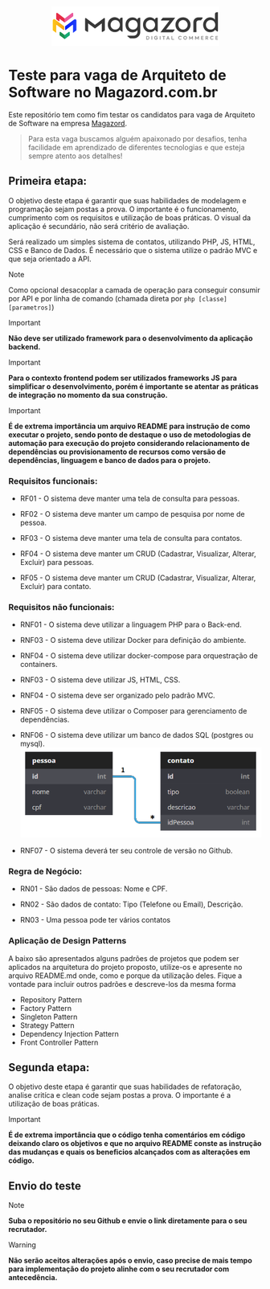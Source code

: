 <div align='center'>
 
![Magazord](image/logo-magazord.png)
 
 </div>

# Teste para vaga de Arquiteto de Software no Magazord.com.br

Este repositório tem como fim testar os candidatos para vaga de Arquiteto de Software na empresa [Magazord](https://magazord.com.br).

> Para esta vaga buscamos alguém apaixonado por desafios, tenha facilidade em aprendizado de diferentes tecnologias e que esteja sempre atento aos detalhes!

## Primeira etapa:

O objetivo deste etapa é garantir que suas habilidades de modelagem e programação sejam postas a prova. O importante é o funcionamento, cumprimento com os requisitos e utilização de boas práticas. O visual da aplicação é secundário, não será critério de avaliação.

Será realizado um simples sistema de contatos, utilizando PHP, JS, HTML, CSS e Banco de Dados. É necessário que o sistema utilize o padrão MVC e que seja orientado a API.

> [!NOTE]
> Como opcional desacoplar a camada de operação para conseguir consumir por API e por linha de comando (chamada direta por ```php [classe] [parametros]```)

> [!IMPORTANT]
> **Não deve ser utilizado framework para o desenvolvimento da aplicação backend.**

> [!IMPORTANT]
> **Para o contexto frontend podem ser utilizados frameworks JS para simplificar o desenvolvimento, porém é importante se atentar as práticas de integração no momento da sua construção.**

> [!IMPORTANT]
> **É de extrema importância um arquivo README para instrução de como executar o projeto, sendo ponto de destaque o uso de metodologias de automação para execução do projeto considerando relacionamento de dependências ou provisionamento de recursos como versão de dependências, linguagem e banco de dados para o projeto.**

### Requisitos funcionais:

- RF01 - O sistema deve manter uma tela de consulta para pessoas.

- RF02 - O sistema deve manter um campo de pesquisa por nome de pessoa.

- RF03 - O sistema deve manter uma tela de consulta para contatos.

- RF04 - O sistema deve manter um CRUD (Cadastrar, Visualizar, Alterar, Excluir) para pessoas.

- RF05 - O sistema deve manter um CRUD (Cadastrar, Visualizar, Alterar, Excluir) para contato.

### Requisitos não funcionais:

- RNF01 - O sistema deve utilizar a linguagem PHP para o Back-end.

- RNF03 - O sistema deve utilizar Docker para definição do ambiente.

- RNF04 - O sistema deve utilizar docker-compose para orquestração de containers.

- RNF03 - O sistema deve utilizar JS, HTML, CSS.

- RNF04 - O sistema deve ser organizado pelo padrão MVC.

- RNF05 - O sistema deve utilizar o Composer para gerenciamento de dependências.

- RNF06 - O sistema deve utilizar um banco de dados SQL (postgres ou mysql).
![Modelagem](image/diagrama.png)

- RNF07 - O sistema deverá ter seu controle de versão no Github.

### Regra de Negócio:

- RN01 - São dados de pessoas: Nome e CPF.

- RN02 - São dados de contato: Tipo (Telefone ou Email), Descrição.

- RN03 - Uma pessoa pode ter vários contatos

### Aplicação de Design Patterns

A baixo são apresentados alguns padrões de projetos que podem ser aplicados na arquitetura do projeto proposto, utilize-os e apresente no arquivo README.md onde, como e porque da utilização deles. Fique a vontade para incluir outros padrões e descreve-los da mesma forma

- Repository Pattern
- Factory Pattern
- Singleton Pattern
- Strategy Pattern
- Dependency Injection Pattern
- Front Controller Pattern

## Segunda etapa:

O objetivo deste etapa é garantir que suas habilidades de refatoração, analise critíca e clean code sejam postas a prova. O importante é a utilização de boas práticas.

> [!IMPORTANT]
> **É de extrema importância que o código tenha comentários em código deixando claro os objetivos e que no arquivo README conste as instrução das mudanças e quais os beneficios alcançados com as alterações em código.**

## Envio do teste

> [!NOTE]
> **Suba o repositório no seu Github e envie o link diretamente para o seu recrutador.**

> [!WARNING]
> **Não serão aceitos alterações após o envio, caso precise de mais tempo para implementação do projeto alinhe com o seu recrutador com antecedência.**
